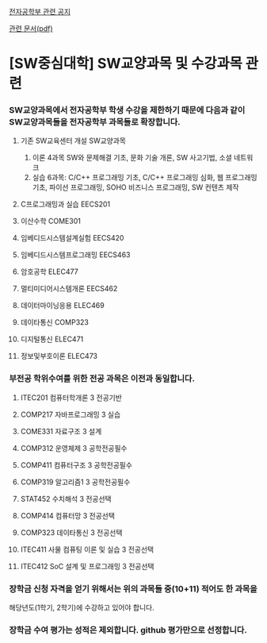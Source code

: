 [전자공학부 관련 공지](http://see.knu.ac.kr/content/board/notice.html?pg=vv&fidx=97815&gtid=notice&opt=f_subject&sword=SW&page=1)

[관련 문서(pdf)](http://see.knu.ac.kr/BBS/gt_board/filedownload.xdo?gtid=notice&fn=5f1a6ebd3762f.pdf)

# [SW중심대학] SW교양과목 및 수강과목 관련

### SW교양과목에서 전자공학부 학생 수강을 제한하기 때문에 다음과 같이 SW교양과목들을 전자공학부 과목들로 확장합니다.

1. 기존 SW교육센터 개설 SW교양과목 
    1. 이론 4과목 SW와 문제해결 기초, 문화 기술 개론, SW 사고기법, 소셜 네트워크
    1. 실습 6과목: C/C++ 프로그래밍 기초, C/C++ 프로그래밍 심화, 웹 프로그래밍 기초, 파이선 프로그래밍, SOHO 비즈니스 프로그래밍, SW 컨텐츠 제작

1. C프로그래밍과 실습 EECS201

2. 이산수학 COME301

3. 임베디드시스템설계실험 EECS420

4. 임베디드시스템프로그래밍 EECS463

5. 암호공학 ELEC477

6. 멀티미디어시스템개론 EECS462

7. 데이터마이닝응용 ELEC469

8. 데이타통신 COMP323

9. 디지털통신 ELEC471

10. 정보및부호이론 ELEC473


### 부전공 학위수여를 위한 전공 과목은 이전과 동일합니다.

1. ITEC201 컴퓨터학개론 3 전공기반

2. COMP217 자바프로그래밍 3 실습

3. COME331 자료구조 3 설계

4. COMP312 운영체제 3 공학전공필수

5. COMP411 컴퓨터구조 3 공학전공필수

6. COMP319 알고리즘1 3 공학전공필수

7. STAT452 수치해석 3 전공선택

8. COMP414 컴퓨터망 3 전공선택

9. COMP323 데이타통신 3 전공선택

10. ITEC411 사물 컴퓨팅 이론 및 실습 3 전공선택

11. ITEC412 SoC 설계 및 프로그래밍 3 전공선택

### 장학금 신청 자격을 얻기 위해서는 위의 과목들 중(10+11) 적어도 한 과목을
해당년도(1학기, 2학기)에 수강하고 있어야 합니다.

### 장학금 수여 평가는 성적은 제외합니다. github 평가만으로 선정합니다.
